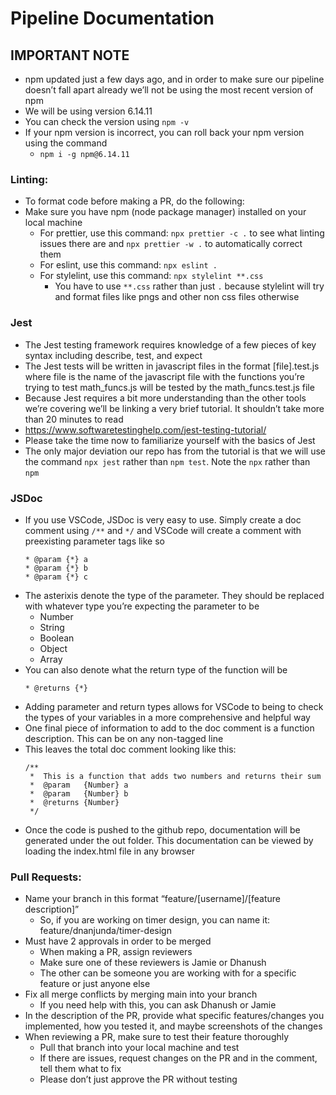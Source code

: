 # Pipeline Documentation

## IMPORTANT NOTE

- npm updated just a few days ago, and in order to make sure our pipeline doesn’t fall apart already we’ll not be using the most recent version of npm
- We will be using version 6.14.11
- You can check the version using `npm -v`
- If your npm version is incorrect, you can roll back your npm version using the command
  - `npm i -g npm@6.14.11`

### Linting:

- To format code before making a PR, do the following:
- Make sure you have npm (node package manager) installed on your local machine
  - For prettier, use this command: `npx prettier -c .` to see what linting issues there are and `npx prettier -w .` to automatically correct them
  - For eslint, use this command: `npx eslint .`
  - For stylelint, use this command: `npx stylelint **.css`
    - You have to use `**.css` rather than just `.` because stylelint will try and format files like pngs and other non css files otherwise

### Jest

- The Jest testing framework requires knowledge of a few pieces of key syntax including describe, test, and expect
- The Jest tests will be written in javascript files in the format [file].test.js where file is the name of the javascript file with the functions you’re trying to test
  math_funcs.js will be tested by the math_funcs.test.js file
- Because Jest requires a bit more understanding than the other tools we’re covering we’ll be linking a very brief tutorial. It shouldn’t take more than 20 minutes to read
- https://www.softwaretestinghelp.com/jest-testing-tutorial/
- Please take the time now to familiarize yourself with the basics of Jest
- The only major deviation our repo has from the tutorial is that we will use the command `npx jest` rather than `npm test`. Note the `npx` rather than `npm`

### JSDoc

- If you use VSCode, JSDoc is very easy to use. Simply create a doc comment using `/**` and `*/` and VSCode will create a comment with preexisting parameter tags like so
  ```
  * @param {*} a
  * @param {*} b
  * @param {*} c
  ```
- The asterixis denote the type of the parameter. They should be replaced with whatever type you’re expecting the parameter to be
  - Number
  - String
  - Boolean
  - Object
  - Array<Number>
- You can also denote what the return type of the function will be
  ```
  * @returns {*}
  ```
- Adding parameter and return types allows for VSCode to being to check the types of your variables in a more comprehensive and helpful way
- One final piece of information to add to the doc comment is a function description. This can be on any non-tagged line
- This leaves the total doc comment looking like this:
  ```
  /**
   *  This is a function that adds two numbers and returns their sum
   *  @param   {Number} a
   *  @param   {Number} b
   *  @returns {Number}
   */
  ```
- Once the code is pushed to the github repo, documentation will be generated under the out folder. This documentation can be viewed by loading the index.html file in any browser

### Pull Requests:

- Name your branch in this format “feature/[username]/[feature description]”
  - So, if you are working on timer design, you can name it: feature/dnanjunda/timer-design
- Must have 2 approvals in order to be merged
  - When making a PR, assign reviewers
  - Make sure one of these reviewers is Jamie or Dhanush
  - The other can be someone you are working with for a specific feature or just anyone else
- Fix all merge conflicts by merging main into your branch
  - If you need help with this, you can ask Dhanush or Jamie
- In the description of the PR, provide what specific features/changes you implemented, how you tested it, and maybe screenshots of the changes
- When reviewing a PR, make sure to test their feature thoroughly
  - Pull that branch into your local machine and test
  - If there are issues, request changes on the PR and in the comment, tell them what to fix
  - Please don’t just approve the PR without testing
